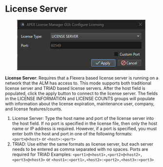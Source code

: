 # License Server

<figure><img src="../.gitbook/assets/license server 2025.15.png" alt=""><figcaption></figcaption></figure>

**License Server**: Requires that a Flexera based license server is running on a network that the ALM has access to. This mode supports both traditional license server and TRIAD based license servers. After the host field is populated, click the apply button to connect to the license server. The fields in the LICENSE INFORMATION and LICENSE COUNTS groups will populate with information about the license expiration, maintenance user, company, and license features/counts.

1. License Server: Type the host name and port of the license server into the host field. If no port is specified in the license file, then only the host name or IP address is required. However, if a port is specified, you must enter both the host and port in one of the following formats: `<port>@<host>` or `<host>:<port>`
2. TRIAD: Use either the same formats as license server, but each server needs to be entered as comma separated with no spaces. Ports are required for TRIAD Examples: `<port1>@<host1>,<port2>@<host2>,<port3>@<host3>` or `<host1>:<port1>,<host2>:<port2>,<host3>:<port3>`
